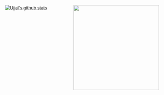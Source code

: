 ### <img align='right' src="https://media.giphy.com/media/xT9IgzoKnwFNmISR8I/giphy.gif" width="280">

[![Ujjal's github stats](https://github-readme-stats.vercel.app/api?username=ujjalacharya&show_icons=true&theme=radical&hide=contribs)](https://instagram.com/acharya.uzzol)
